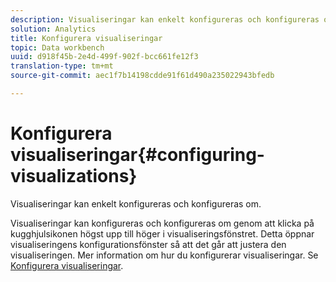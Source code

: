 ```yaml
---
description: Visualiseringar kan enkelt konfigureras och konfigureras om.
solution: Analytics
title: Konfigurera visualiseringar
topic: Data workbench
uuid: d918f45b-2e4d-499f-902f-bcc661fe12f3
translation-type: tm+mt
source-git-commit: aec1f7b14198cdde91f61d490a235022943bfedb

---
```



# Konfigurera visualiseringar{#configuring-visualizations}

Visualiseringar kan enkelt konfigureras och konfigureras om.

Visualiseringar kan konfigureras och konfigureras om genom att klicka på kugghjulsikonen högst upp till höger i visualiseringsfönstret. Detta öppnar visualiseringens konfigurationsfönster så att det går att justera den visualiseringen. Mer information om hur du konfigurerar visualiseringar. Se [Konfigurera visualiseringar](../../../../home/c-adobe-data-workbench-dashboard/c-visualizations/c-configuring-visualizations.md#concept-edc3c7270ffe429c9aab8ceca429b570).
